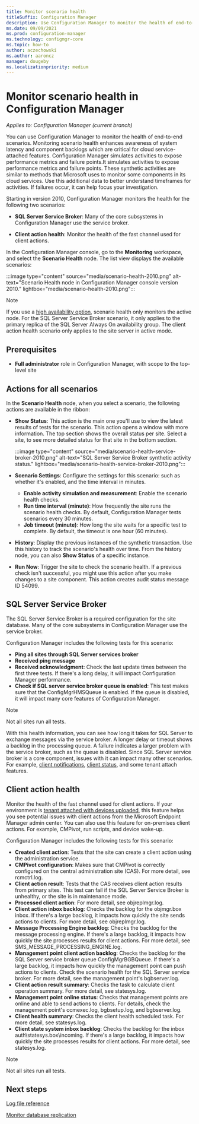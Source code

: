 ```yaml
---
title: Monitor scenario health
titleSuffix: Configuration Manager
description: Use Configuration Manager to monitor the health of end-to-end scenarios.
ms.date: 09/09/2021
ms.prod: configuration-manager
ms.technology: configmgr-core
ms.topic: how-to
author: aczechowski
ms.author: aaroncz
manager: dougeby
ms.localizationpriority: medium
---
```


# Monitor scenario health in Configuration Manager

*Applies to: Configuration Manager (current branch)*

You can use Configuration Manager to monitor the health of end-to-end scenarios. Monitoring scenario health enhances awareness of system latency and component backlogs which are critical for cloud service-attached features. Configuration Manager simulates activities to expose performance metrics and failure points.It simulates activities to expose performance metrics and failure points. These synthetic activities are similar to methods that Microsoft uses to monitor some components in its cloud services. Use this additional data to better understand timeframes for activities. If failures occur, it can help focus your investigation. <!--7699463-->

Starting in version 2010, Configuration Manager monitors the health for the following two scenarios:

- **SQL Server Service Broker**: Many of the core subsystems in Configuration Manager use the service broker.

- **Client action health**: Monitor the health of the fast channel used for client actions.

In the Configuration Manager console, go to the **Monitoring** workspace, and select the **Scenario Health** node. The list view displays the available scenarios:

:::image type="content" source="media/scenario-health-2010.png" alt-text="Scenario Health node in Configuration Manager console version 2010." lightbox="media/scenario-health-2010.png":::

> [!NOTE]
> If you use a [high availability option](../deploy/configure/high-availability-options.md), scenario health only monitors the active node. For the SQL Server Service Broker scenario, it only applies to the primary replica of the SQL Server Always On availability group. The client action health scenario only applies to the site server in active mode.<!-- memdocs#1653 -->

## Prerequisites

- **Full administrator** role in Configuration Manager, with scope to the top-level site

## Actions for all scenarios

In the **Scenario Health** node, when you select a scenario, the following actions are available in the ribbon:

- **Show Status**: This action is the main one you'll use to view the latest results of tests for the scenario. This action opens a window with more information. The top section shows the overall status per site. Select a site, to see more detailed status for that site in the bottom section.

    :::image type="content" source="media/scenario-health-service-broker-2010.png" alt-text="SQL Server Service Broker synthetic activity status." lightbox="media/scenario-health-service-broker-2010.png":::

- **Scenario Settings**: Configure the settings for this scenario: such as whether it's enabled, and the time interval in minutes.

  - **Enable activity simulation and measurement**: Enable the scenario health checks.
  - **Run time interval (minute)**: How frequently the site runs the scenario health checks. By default, Configuration Manager tests scenarios every 30 minutes.
  - **Job timeout (minute)**: How long the site waits for a specific test to complete. By default, the timeout is one hour (60 minutes).

- **History**: Display the previous instances of the synthetic transaction. Use this history to track the scenario's health over time. From the history node, you can also **Show Status** of a specific instance.

- **Run Now**: Trigger the site to check the scenario health. If a previous check isn't successful, you might use this action after you make changes to a site component. This action creates audit status message ID 54099.

## SQL Server Service Broker

<!--7699463-->
The SQL Server Service Broker is a required configuration for the site database. Many of the core subsystems in Configuration Manager use the service broker.

Configuration Manager includes the following tests for this scenario:

- **Ping all sites through SQL Server services broker**
- **Received ping message**
- **Received acknowledgment**: Check the last update times between the first three tests. If there's a long delay, it will impact Configuration Manager performance.
- **Check if SQL server service broker queue is enabled**: This test makes sure that the ConfigMgrHMSQueue is enabled. If the queue is disabled, it will impact many core features of Configuration Manager.

> [!NOTE]
> Not all sites run all tests.

With this health information, you can see how long it takes for SQL Server to exchange messages via the service broker. A longer delay or timeout shows a backlog in the processing queue. A failure indicates a larger problem with the service broker, such as the queue is disabled. Since SQL Server service broker is a core component, issues with it can impact many other scenarios. For example, [client notifications](../../clients/manage/client-notification.md), [client status](../../clients/manage/monitor-clients.md#about-client-status), and some tenant attach features.

## Client action health

<!--7699511-->
Monitor the health of the fast channel used for client actions. If your environment is [tenant attached with devices uploaded](../../../tenant-attach/device-sync-actions.md), this feature helps you see potential issues with client actions from the Microsoft Endpoint Manager admin center. You can also use this feature for on-premises client actions. For example, CMPivot, run scripts, and device wake-up.

Configuration Manager includes the following tests for this scenario:

- **Created client action**: Tests that the site can create a client action using the administration service.
- **CMPivot configuration**: Makes sure that CMPivot is correctly configured on the central administration site (CAS). For more detail, see rcmctrl.log.
- **Client action result**: Tests that the CAS receives client action results from primary sites. This test can fail if the SQL Server Service Broker is unhealthy, or the site is in maintenance mode.
- **Processed client action**: For more detail, see objreplmgr.log.
- **Client action inbox backlog**: Checks the backlog for the objmgr.box inbox. If there's a large backlog, it impacts how quickly the site sends actions to clients. For more detail, see objreplmgr.log.
- **Message Processing Engine backlog**: Checks the backlog for the message processing engine. If there's a large backlog, it impacts how quickly the site processes results for client actions. For more detail, see SMS_MESSAGE_PROCESSING_ENGINE.log. <!-- add to log files article -->
- **Management point client action backlog**: Checks the backlog for the SQL Server service broker queue ConfigMgrBGBQueue. If there's a large backlog, it impacts how quickly the management point can push actions to clients. Check the scenario health for the SQL Server service broker. For more detail, see the management point's bgbserver.log.
- **Client action result summary**: Checks the task to calculate client operation summary. For more detail, see statesys.log.
- **Management point online status**: Checks that management points are online and able to send actions to clients. For details, check the management point's ccmexec.log, bgbsetup.log, and bgbserver.log.
- **Client health summary**: Checks the client health scheduled task. For more detail, see statesys.log.
- **Client state system inbox backlog**: Checks the backlog for the inbox auth\statesys.box\incoming. If there's a large backlog, it impacts how quickly the site processes results for client actions. For more detail, see statesys.log.

> [!NOTE]
> Not all sites run all tests.

## Next steps

[Log file reference](../../plan-design/hierarchy/log-files.md)

[Monitor database replication](monitor-replication.md)

